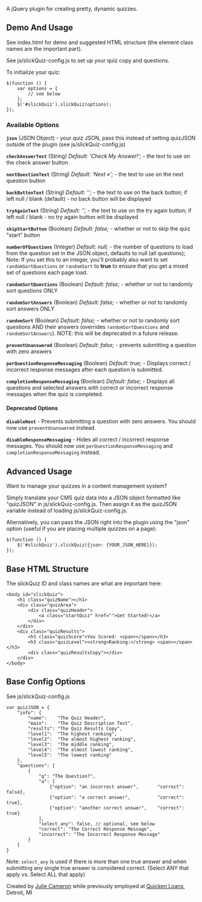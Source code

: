 A jQuery plugin for creating pretty, dynamic quizzes.


## Demo And Usage

See index.html for demo and suggested HTML structure (the element class names are the important part).

See js/slickQuiz-config.js to set up your quiz copy and questions.

To initialize your quiz:

    $(function () {
        var options = {
            // see below
        };
        $('#slickQuiz').slickQuiz(options);
    });


### Available Options

**`json`** (JSON Object) - your quiz JSON, pass this instead of setting quizJSON outside of the plugin (see js/slickQuiz-config.js)

**`checkAnswerText`** (String) *Default: 'Check My Answer!';* - the text to use on the check answer button

**`nextQuestionText`** (String) *Default: 'Next &raquo;';* - the text to use on the next question button

**`backButtonText`** (String) *Default: '';* - the text to use on the back button; if left null / blank (default) - no back button will be displayed

**`tryAgainText`** (String) *Default: '';* - the text to use on the try again button; if left null / blank - no try again button will be displayed

**`skipStartButton`** (Boolean) *Default: false;* - whether or not to skip the quiz "start" button

**`numberOfQuestions`** (Integer) *Default: null;* - the number of questions to load from the question set in the JSON object, defaults to null (all questions); Note: If you set this to an integer, you'll probably also want to set <code>randomSortQuestions</code> or <code>randomSort</code> to **true** to ensure that you get a mixed set of questions each page load.

**`randomSortQuestions`** (Boolean) *Default: false;* - whether or not to randomly sort questions ONLY

**`randomSortAnswers`** (Boolean) *Default: false;* - whether or not to randomly sort answers ONLY

**`randomSort`** (Boolean) *Default: false;* - whether or not to randomly sort questions AND their answers (overrides <code>randomSortQuestions</code> and <code>randomSortAnswers</code>). NOTE: this will be deprecated in a future release.

**`preventUnanswered`** (Boolean) *Default: false;* - prevents submitting a question with zero answers

**`perQuestionResponseMessaging`** (Boolean) *Default: true;* - Displays correct / incorrect response messages after each question is submitted.

**`completionResponseMessaging`** (Boolean) *Default: false;* - Displays all questions and selected answers with correct or incorrect response messages when the quiz is completed. 


#### Deprecated Options

**`disableNext`** - Prevents submitting a question with zero answers. You should now use <code>preventUnanswered</code> instead.

**`disableResponseMessaging`** - Hides all correct / incorrect response messages. You should now use <code>perQuestionResponseMessaging</code> and <code>completionResponseMessaging</code> instead.


## Advanced Usage

Want to manage your quizzes in a content management system?

Simply translate your CMS quiz data into a JSON object formatted like "quizJSON" in js/slickQuiz-config.js.
Then assign it as the quizJSON variable instead of loading js/slickQuiz-config.js.

Alternatively, you can pass the JSON right into the plugin using the "json" option (useful if you are placing multiple quizzes on a page):

    $(function () {
        $('#slickQuiz').slickQuiz({json: {YOUR_JSON_HERE}});
    });


## Base HTML Structure

The slickQuiz ID and class names are what are important here:

    <body id="slickQuiz">
        <h1 class="quizName"></h1>
        <div class="quizArea">
            <div class="quizHeader">
                <a class="startQuiz" href="">Get Started!</a>
            </div>
        </div>
        <div class="quizResults">
            <h3 class="quizScore">You Scored: <span></span></h3>
            <h3 class="quizLevel"><strong>Ranking:</strong> <span></span></h3>
            <div class="quizResultsCopy"></div>
        </div>
    </body>


## Base Config Options

See js/slickQuiz-config.js

    var quizJSON = {
        "info": {
            "name":    "The Quiz Header",
            "main":    "The Quiz Description Text",
            "results": "The Quiz Results Copy",
            "level1":  "The highest ranking",
            "level2":  "The almost highest ranking",
            "level3":  "The middle ranking",
            "level4":  "The almost lowest ranking",
            "level5":  "The lowest ranking"
        },
        "questions": [
            {
                "q": "The Question?",
                "a": [
                    {"option": "an incorrect answer",       "correct": false},
                    {"option": "a correct answer",          "correct": true},
                    {"option": "another correct answer",    "correct": true}
                ],
                "select_any": false, // optional, see below
                "correct": "The Correct Response Message",
                "incorrect": "The Incorrect Response Message"
            }
        ]
    }

Note: `select_any` is used if there is more than one true answer and when submitting any single true answer is considered correct.  (Select ANY that apply vs. Select ALL that apply)

Created by [Julie Cameron](http://juliecameron.com) while previously employed at [Quicken Loans](http://quickenloans.com), Detroit, MI
